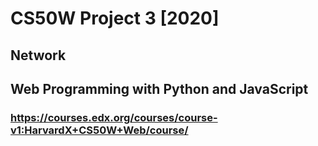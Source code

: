 # CS50W Project 3 [2020]
## Network

## Web Programming with Python and JavaScript
### https://courses.edx.org/courses/course-v1:HarvardX+CS50W+Web/course/

